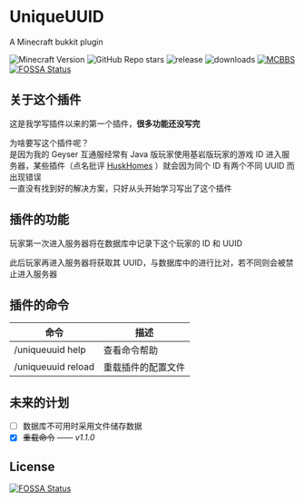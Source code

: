 # UniqueUUID
A Minecraft bukkit plugin

![Minecraft Version](https://img.shields.io/badge/Minecraft-1.18~1.20-green) ![GitHub Repo stars](https://img.shields.io/github/stars/klxf/UniqueUUID) ![release](https://img.shields.io/github/v/release/klxf/UniqueUUID) ![downloads](https://img.shields.io/github/downloads/klxf/UniqueUUID/latest/total) [![MCBBS](https://img.shields.io/badge/MCBBS-v4%20Page-green)](https://beta.mcbbs.net/resource/servermod/414eb95x)
[![FOSSA Status](https://app.fossa.com/api/projects/git%2Bgithub.com%2Fklxf%2FUniqueUUID.svg?type=shield)](https://app.fossa.com/projects/git%2Bgithub.com%2Fklxf%2FUniqueUUID?ref=badge_shield)

## 关于这个插件
这是我学写插件以来的第一个插件，**很多功能还没写完**

为啥要写这个插件呢？\
是因为我的 Geyser 互通服经常有 Java 版玩家使用基岩版玩家的游戏 ID 进入服务器，某些插件（点名批评 [HuskHomes](https://github.com/WiIIiam278/HuskHomes2) ）就会因为同个 ID 有两个不同 UUID 而出现错误\
一直没有找到好的解决方案，只好从头开始学习写出了这个插件

## 插件的功能
玩家第一次进入服务器将在数据库中记录下这个玩家的 ID 和 UUID

此后玩家再进入服务器将获取其 UUID，与数据库中的进行比对，若不同则会被禁止进入服务器

## 插件的命令
| 命令               | 描述               |
| ------------------ | ------------------ |
| /uniqueuuid help   | 查看命令帮助       |
| /uniqueuuid reload | 重载插件的配置文件 |

## 未来的计划
- [ ] 数据库不可用时采用文件储存数据
- [x] ~~重载命令~~ *—— v1.1.0*

## License
[![FOSSA Status](https://app.fossa.com/api/projects/git%2Bgithub.com%2Fklxf%2FUniqueUUID.svg?type=large)](https://app.fossa.com/projects/git%2Bgithub.com%2Fklxf%2FUniqueUUID?ref=badge_large)
